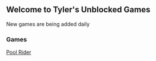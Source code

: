 ## Welcome to Tyler's Unblocked Games

New games are being added daily

### Games

[Pool Rider](https://tylernoice.github.io/Games/games/polerider)

